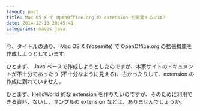 ```yaml
---
layout: post
title: Mac OS X で OpenOffice.org の extension を開発するには？
date: 2014-12-13 20:45:41
categories: macos java
---
```

<p>今、タイトルの通り、 Mac OS X (Yosemite) で OpenOffice.org の拡張機能を作成しようとしています。</p>

<p>ひとまず、 Java ベースで作成しようとしたのですが、本家サイトのドキュメントが不十分であったり (不十分なように見える)、古かったりして、extension の作成に到れていません。</p>

<p>ひとまず、HelloWorld 的な extension を作りたいのですが、そのために利用できる資料、ないし、サンプルの extension などは、ありませんでしょうか。</p>

